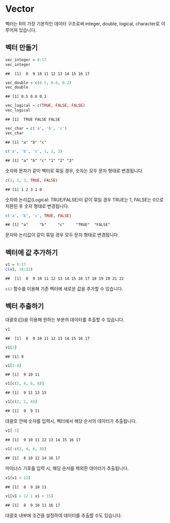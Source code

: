 
# Vector

벡터는 R의 가장 기본적인 데이터 구조로써 integer, double, logical, character로 이루어져 있습니다.

## 벡터 만들기


```r
vec_integer = 8:17
vec_integer
```

```
##  [1]  8  9 10 11 12 13 14 15 16 17
```

```r
vec_double = c(0.5, 0.6, 0.2)
vec_double
```

```
## [1] 0.5 0.6 0.2
```

```r
vec_logical = c(TRUE, FALSE, FALSE)
vec_logical
```

```
## [1]  TRUE FALSE FALSE
```

```r
vec_char = c('a', 'b', 'c')
vec_char
```

```
## [1] "a" "b" "c"
```


```r
c('a', 'b', 'c', 1, 2, 3)
```

```
## [1] "a" "b" "c" "1" "2" "3"
```

숫자와 문자가 같이 벡터로 묶일 경우, 숫자는 모두 문자 형태로 변경됩니다.


```r
c(1, 2, 3, TRUE, FALSE)
```

```
## [1] 1 2 3 1 0
```

숫자와 논리값(Logical: TRUE/FALSE)이 같이 묶일 경우 TRUE는 1, FALSE는 0으로 치환된 후 숫자 형태로 변경됩니다.


```r
c('a', 'b', 'c', TRUE, FALSE)
```

```
## [1] "a"     "b"     "c"     "TRUE"  "FALSE"
```

문자와 논리값이 같이 묶일 경우 모두 문자 형태로 변경됩니다.

## 벡터에 값 추가하기


```r
v1 = 8:17
c(v1, 18:22)
```

```
##  [1]  8  9 10 11 12 13 14 15 16 17 18 19 20 21 22
```

`c()` 함수를 이용해 기존 벡터에 새로운 값을 추가할 수 있습니다.

## 벡터 추출하기

대괄호([])을 이용해 원하는 부분의 데이터를 추출할 수 있습니다.


```r
v1
```

```
##  [1]  8  9 10 11 12 13 14 15 16 17
```

```r
v1[2]
```

```
## [1] 9
```

```r
v1[2:4]
```

```
## [1]  9 10 11
```

```r
v1[c(2, 4, 6, 8)]
```

```
## [1]  9 11 13 15
```

```r
v1[c(2, 2, 4)]
```

```
## [1]  9  9 11
```

대괄호 안에 숫자를 입력시, 벡터에서 해당 순서의 데이터가 추출됩니다. 


```r
v1[-1]
```

```
## [1]  9 10 11 12 13 14 15 16 17
```

```r
v1[-c(2, 4, 6, 8)]
```

```
## [1]  8 10 12 14 16 17
```
마이너스 기호를 입력 시, 해당 순서를 제외한 데이터가 추출됩니다.


```r
v1[v1 < 12]
```

```
## [1]  8  9 10 11
```

```r
v1[v1 < 12 | v1 > 15]
```

```
## [1]  8  9 10 11 16 17
```

대괄호 내부에 조건을 설정하여 데이터를 추출할 수도 있습니다.



